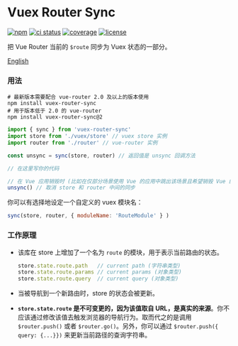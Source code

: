 # Vuex Router Sync

[![npm](https://img.shields.io/npm/v/vuex-router-sync.svg)](https://npmjs.com/package/vuex-router-sync)
[![ci status](https://github.com/vuejs/vuex-router-sync/workflows/test/badge.svg)](https://github.com/vuejs/vuex-router-sync/actions)
[![coverage](https://codecov.io/gh/vuejs/vuex-router-sync/branch/master/graph/badge.svg?token=4KJug3I5do)](https://codecov.io/gh/vuejs/vuex-router-sync)
[![license](https://img.shields.io/npm/l/vuex-router-sync.svg?sanitize=true)](http://opensource.org/licenses/MIT)

把 Vue Router 当前的 `$route` 同步为 Vuex 状态的一部分。

[English](README.md)

### 用法

```
# 最新版本需要配合 vue-router 2.0 及以上的版本使用
npm install vuex-router-sync
# 用于版本低于 2.0 的 vue-router
npm install vuex-router-sync@2
```

```javascript
import { sync } from 'vuex-router-sync'
import store from './vuex/store' // vuex store 实例
import router from './router' // vue-router 实例

const unsync = sync(store, router) // 返回值是 unsync 回调方法

// 在这里写你的代码

// 在 Vue 应用销毁时 (比如在仅部分场景使用 Vue 的应用中跳出该场景且希望销毁 Vue 的组件/资源时）
unsync() // 取消 store 和 router 中间的同步
```

你可以有选择地设定一个自定义的 vuex 模块名：

```javascript
sync(store, router, { moduleName: 'RouteModule' } )
```

### 工作原理

- 该库在 store 上增加了一个名为 `route` 的模块，用于表示当前路由的状态。

  ```javascript
  store.state.route.path   // current path (字符串类型)
  store.state.route.params // current params (对象类型)
  store.state.route.query  // current query (对象类型)
  ```

- 当被导航到一个新路由时，store 的状态会被更新。

- **`store.state.route` 是不可变更的，因为该值取自 URL，是真实的来源**。你不应该通过修改该值去触发浏览器的导航行为。取而代之的是调用 `$router.push()` 或者 `$router.go()`。另外，你可以通过 `$router.push({ query: {...}})` 来更新当前路径的查询字符串。
